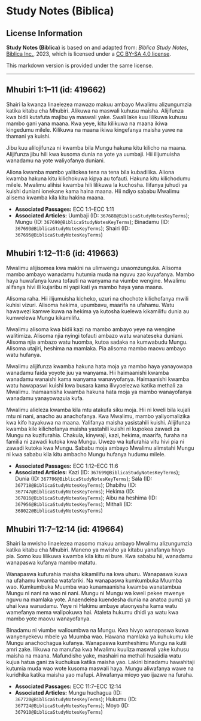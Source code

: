 # Study Notes (Biblica)

## License Information

**Study Notes (Biblica)** is based on and adapted from: _Biblica Study Notes_, [Biblica Inc.](https://www.biblica.com/), 2023, which is licensed under a [CC BY-SA 4.0 license](https://creativecommons.org/licenses/by-sa/4.0/legalcode.en).

This markdown version is provided under the same license.



--------------------------------

## Mhubiri 1:1–11 (id: 419662)

Shairi la kwanza linaelezea mawazo makuu ambayo Mwalimu alizungumzia katika kitabu cha Mhubiri. Alikuwa na maswali kuhusu maisha. Alijifunza kwa bidii kutafuta majibu ya maswali yake. Swali lake kuu lilikuwa kuhusu mambo gani yana maana. Kwa yeye, kitu kilikuwa na maana ikiwa kingedumu milele. Kilikuwa na maana ikiwa kingefanya maisha yawe na thamani ya kuishi.

Jibu kuu alilojifunza ni kwamba bila Mungu hakuna kitu kilicho na maana. Alijifunza jibu hili kwa kusoma dunia na yote ya uumbaji. Hii ilijumuisha wanadamu na yote waliyofanya duniani.

Aliona kwamba mambo yalitokea tena na tena bila kubadilika. Aliona kwamba hakuna kitu kilichokuwa kipya au tofauti. Hakuna kitu kilichodumu milele. Mwalimu alihisi kwamba hili lilikuwa la kuchosha. Ilifanya juhudi ya kuishi duniani ionekane kama haina maana. Hii ndiyo sababu Mwalimu alisema kwamba kila kitu hakina maana.

* **Associated Passages:** ECC 1:1–ECC 1:11
* **Associated Articles:** Uumbaji (ID: `367688@BiblicaStudyNotesKeyTerms`); Mungu (ID: `367690@BiblicaStudyNotesKeyTerms`); Binadamu (ID: `367693@BiblicaStudyNotesKeyTerms`); Shairi (ID: `367695@BiblicaStudyNotesKeyTerms`)

## Mhubiri 1:12–11:6 (id: 419663)

Mwalimu alijisomea kwa makini na ulimwengu unaomzunguka. Alisoma mambo ambayo wanadamu hutumia muda na nguvu zao kuyafanya. Mambo haya huwafanya kuwa tofauti na wanyama na viumbe wengine. Mwalimu alifanya hivi ili kujaribu ni yapi kati ya mambo haya yana maana.

Alisoma raha. Hii ilijumuisha kicheko, uzuri na chochote kilichofanya mwili kuhisi vizuri. Alisoma hekima, upumbavu, maarifa na ufahamu. Watu hawawezi kamwe kuwa na hekima ya kutosha kuelewa kikamilifu dunia au kumwelewa Mungu kikamilifu.

Mwalimu alisoma kwa bidii kazi na mambo ambayo yeye na wengine walitimiza. Alisoma njia nyingi tofauti ambazo watu wanateseka duniani. Alisoma njia ambazo watu huomba, kutoa sadaka na kumwabudu Mungu. Alisoma utajiri, heshima na mamlaka. Pia alisoma mambo maovu ambayo watu hufanya.

Mwalimu alijifunza kwamba hakuna hata moja ya mambo haya yanayowapa wanadamu faida yoyote juu ya wanyama. Hii haimaanishi kwamba wanadamu wanaishi kama wanyama wanavyofanya. Haimaanishi kwamba watu hawapaswi kuishi kwa busara kama ilivyoelezwa katika methali za Mwalimu. Inamaanisha kwamba hakuna hata moja ya mambo wanayofanya wanadamu yanayowazuia kufa.

Mwalimu alieleza kwamba kila mtu atakufa siku moja. Hii ni kweli bila kujali mtu ni nani, anacho au anachofanya. Kwa Mwalimu, mambo yaliyomalizika kwa kifo hayakuwa na maana. Yalifanya maisha yasistahili kuishi. Alijifunza kwamba kile kilichofanya maisha yastahili kuishi ni kupokea zawadi za Mungu na kuzifurahia. Chakula, kinywaji, kazi, hekima, maarifa, furaha na familia ni zawadi kutoka kwa Mungu. Uwezo wa kufurahia vitu hivi pia ni zawadi kutoka kwa Mungu. Sababu moja ambayo Mwalimu alimstahi Mungu ni kwa sababu kila kitu ambacho Mungu hufanya hudumu milele.

* **Associated Passages:** ECC 1:12–ECC 11:6
* **Associated Articles:** Kazi (ID: `367699@BiblicaStudyNotesKeyTerms`); Dunia (ID: `367706@BiblicaStudyNotesKeyTerms`); Sala (ID: `367718@BiblicaStudyNotesKeyTerms`); Dhabihu (ID: `367747@BiblicaStudyNotesKeyTerms`); Hekima (ID: `367816@BiblicaStudyNotesKeyTerms`); Aibu na heshima (ID: `367956@BiblicaStudyNotesKeyTerms`); Mithali (ID: `368022@BiblicaStudyNotesKeyTerms`)

## Mhubiri 11:7–12:14 (id: 419664)

Shairi la mwisho linaelezea masomo makuu ambayo Mwalimu alizungumzia katika kitabu cha Mhubiri. Maneno ya mwisho ya kitabu yanafanya hivyo pia. Somo kuu lilikuwa kwamba kila kitu ni bure. Kwa sababu hii, wanadamu wanapaswa kufanya mambo matatu.

Wanapaswa kufurahia maisha kikamilifu na kwa uhuru. Wanapaswa kuwa na ufahamu kwamba watafariki. Na wanapaswa kumkumbuka Muumba wao. Kumkumbuka Muumba wao kunamaanisha kwamba wanatambua Mungu ni nani na wao ni nani. Mungu ni Mungu wa kweli pekee mwenye nguvu na mamlaka yote. Anaendelea kuendesha dunia na anatoa pumzi ya uhai kwa wanadamu. Yeye ni Hakimu ambaye ataonyesha kama watu wamefanya mema walipokuwa hai. Ataleta hukumu dhidi ya watu kwa mambo yote maovu wanayofanya.

Binadamu ni viumbe walioumbwa na Mungu. Kwa hivyo wanapaswa kuwa wanyenyekevu mbele ya Muumba wao. Hawana mamlaka ya kuhukumu kile Mungu anachochagua kufanya. Wanapaswa kumheshimu Mungu na kutii amri zake. Ilikuwa na manufaa kwa Mwalimu kuuliza maswali yake kuhusu maisha na maana. Mafundisho yake, mashairi na methali husaidia watu kujua hatua gani za kuchukua katika maisha yao. Lakini binadamu hawahitaji kutumia muda wao wote kusoma maswali haya. Mungu aliwafanya wawe na kuridhika katika maisha yao mafupi. Aliwafanya mioyo yao ijazwe na furaha.

* **Associated Passages:** ECC 11:7–ECC 12:14
* **Associated Articles:** Mungu huchagua (ID: `367720@BiblicaStudyNotesKeyTerms`); Hukumu (ID: `367724@BiblicaStudyNotesKeyTerms`); Moyo (ID: `367910@BiblicaStudyNotesKeyTerms`)

